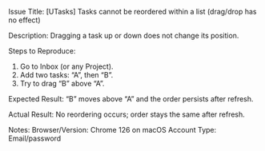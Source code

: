 Issue Title: [UTasks] Tasks cannot be reordered within a list (drag/drop has no effect)

Description:
Dragging a task up or down does not change its position.

Steps to Reproduce:
1) Go to Inbox (or any Project).
2) Add two tasks: “A”, then “B”.
3) Try to drag “B” above “A”.

Expected Result:
“B” moves above “A” and the order persists after refresh.

Actual Result:
No reordering occurs; order stays the same after refresh.

Notes:
Browser/Version: Chrome 126 on macOS
Account Type: Email/password
